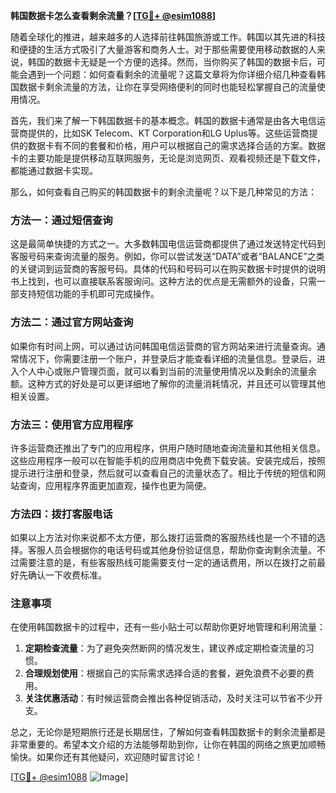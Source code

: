 **韩国数据卡怎么查看剩余流量？[[TG💪+ @esim1088](https://t.me/s/esim1088)]**

随着全球化的推进，越来越多的人选择前往韩国旅游或工作。韩国以其先进的科技和便捷的生活方式吸引了大量游客和商务人士。对于那些需要使用移动数据的人来说，韩国的数据卡无疑是一个方便的选择。然而，当你购买了韩国的数据卡后，可能会遇到一个问题：如何查看剩余的流量呢？这篇文章将为你详细介绍几种查看韩国数据卡剩余流量的方法，让你在享受网络便利的同时也能轻松掌握自己的流量使用情况。

首先，我们来了解一下韩国数据卡的基本概念。韩国的数据卡通常是由各大电信运营商提供的，比如SK Telecom、KT Corporation和LG Uplus等。这些运营商提供的数据卡有不同的套餐和价格，用户可以根据自己的需求选择合适的方案。数据卡的主要功能是提供移动互联网服务，无论是浏览网页、观看视频还是下载文件，都能通过数据卡实现。

那么，如何查看自己购买的韩国数据卡的剩余流量呢？以下是几种常见的方法：

### 方法一：通过短信查询

这是最简单快捷的方式之一。大多数韩国电信运营商都提供了通过发送特定代码到客服号码来查询流量的服务。例如，你可以尝试发送“DATA”或者“BALANCE”之类的关键词到运营商的客服号码。具体的代码和号码可以在购买数据卡时提供的说明书上找到，也可以直接联系客服询问。这种方法的优点是无需额外的设备，只需一部支持短信功能的手机即可完成操作。

### 方法二：通过官方网站查询

如果你有时间上网，可以通过访问韩国电信运营商的官方网站来进行流量查询。通常情况下，你需要注册一个账户，并登录后才能查看详细的流量信息。登录后，进入个人中心或账户管理页面，就可以看到当前的流量使用情况以及剩余的流量余额。这种方式的好处是可以更详细地了解你的流量消耗情况，并且还可以管理其他相关设置。

### 方法三：使用官方应用程序

许多运营商还推出了专门的应用程序，供用户随时随地查询流量和其他相关信息。这些应用程序一般可以在智能手机的应用商店中免费下载安装。安装完成后，按照提示进行注册和登录，然后就可以查看自己的流量状态了。相比于传统的短信和网站查询，应用程序界面更加直观，操作也更为简便。

### 方法四：拨打客服电话

如果以上方法对你来说都不太方便，那么拨打运营商的客服热线也是一个不错的选择。客服人员会根据你的电话号码或其他身份验证信息，帮助你查询剩余流量。不过需要注意的是，有些客服热线可能需要支付一定的通话费用，所以在拨打之前最好先确认一下收费标准。

### 注意事项

在使用韩国数据卡的过程中，还有一些小贴士可以帮助你更好地管理和利用流量：

1. **定期检查流量**：为了避免突然断网的情况发生，建议养成定期检查流量的习惯。
2. **合理规划使用**：根据自己的实际需求选择合适的套餐，避免浪费不必要的费用。
3. **关注优惠活动**：有时候运营商会推出各种促销活动，及时关注可以节省不少开支。

总之，无论你是短期旅行还是长期居住，了解如何查看韩国数据卡的剩余流量都是非常重要的。希望本文介绍的方法能够帮助到你，让你在韩国的网络之旅更加顺畅愉快。如果你还有其他疑问，欢迎随时留言讨论！

[[TG💪+ @esim1088](https://t.me/s/esim1088) ![Image](https://i.postimg.cc/4NQfJmqS/Snipaste-2025-05-13-00-14-12.png)]